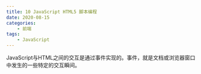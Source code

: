 ```yaml
---
title: 10 JavaScript HTML5 脚本编程
date: 2020-08-15
categories:
    - 前端
tags:
	- JavaScript
---
```

JavaScript与HTML之间的交互是通过事件实现的。事件，就是文档或浏览器窗口中发生的一些特定的交互瞬间。
<!-- more -->



